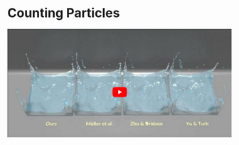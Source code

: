 
# Counting Particles


[![YouTube video player](https://raw.githubusercontent.com/fincahuanaco/countingparticles/main/counting_frame0.png)](https://youtu.be/C3HXQqIzaPs "YouTube video player")

<!--
<div align="left">
      <a href="https://www.youtube.com/watch?v=C3HXQqIzaPs">
         <img src="https://img.youtube.com/vi/C3HXQqIzaPs/0.jpg" style="width:100%;">
      </a>
</div>
--/>

